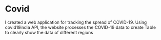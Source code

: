 # Covid
I created a web application for tracking the spread of COVID-19. Using covid19india API, the website processes the COVID-19 data to create Table to clearly show the data of different regions
